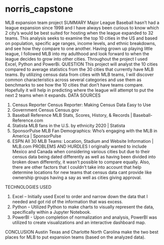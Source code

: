 # norris_capstone
MLB expansion team project
SUMMARY
Major League Baseball hasn’t had a league expansion since 1998 and I have always been curious to know which 2 city’s would be best suited for hosting when the league expanded to 32 teams. This analysis seeks to examine the top 10 cities in the US and based on population, specific age ranges, income levels, and ethnic breakdowns, and see how they compare to one another. 
Having grown up playing little league, I followed MLB into my adulthood and look forward to when the league decides to grow into other cities. Throughout the project I used Excel, Python and PowerBi.
QUESTION
This project will analyst the 10 cities compared to average statistics from the 30 cities that currently have MLB teams. By utilizing census data from cities with MLB teams, I will discover common characteristics across several categories and use them as benchmarks to see how the 10 cities that don’t have teams compare. Hopefully it will help in predicting where the league will attempt to put the next 2 teams when it expands.
DATA SOURCES
1.	Census Reporter Census Reporter: Making Census Data Easy to Use
2.	Government Census Census.gov
3.	Baseball Reference MLB Stats, Scores, History, & Records | Baseball-Reference.com
4.	Statista MLB fans in the U.S. by ethnicity 2020 | Statista
5.	SponsorPulse MLB Fan Demographics: Who’s engaging with the MLB in America | SponsorPulse
6.	ESPN All 30 MLB Teams: Location, Stadium and Website Information | MLB.com
PROBLEMS AND HURDLES
I originally wanted to include Mexico and Canada when considering various cities but due to their census data being dated differently as well as having been divided into broken down differently, it wasn’t possible to compare equally. 
Also, there are other factors that I couldn’t take into account that help determine locations for new teams that census data cant provide like ownership groups having a say as well as cities giving approval. 

TECHNOLOGIES USED
1.	Excel – Initially used Excel to order and narrow down the data that I needed and got rid of the information that was excess.
2.	Python – Utilized Python to make charts to visually represent the data, specifically within a Jupyter Notebook.
3.	PowerBI - Upon completion of normalization and analysis, PowerBI was utilized to create visualizations and an interactive dashboard map.

CONCLUSION
Austin Texas and Charlotte North Carolina make the two best places for MLB to put expansion teams (based on the analyzed data).
